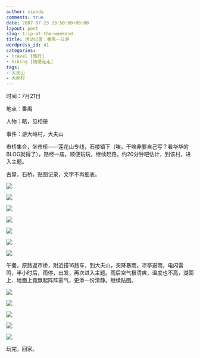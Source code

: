```yaml
---
author: xianda
comments: true
date: 2007-07-23 23:50:00+00:00
layout: post
slug: trip-at-the-weekend
title: 活动记录：番禺一日游
wordpress_id: 41
categories:
- travel [旅行]
- hiking [随便走走]
tags:
- 大夫山
- 大岭村
---
```


时间：7月21日



地点：番禺



人物：略，见相册



事件：游大岭村，大夫山





市桥集合，坐市桥——莲花山专线，石楼镇下（唉，干嘛非要自己写？看华华的BLOG就得了），路经一庙，顺便玩玩，继续赶路，约20分钟吧估计，到该村，进入主题。



古屋，石桥，贴图记录，文字不再细表。



![](http://tkfiles.storage.live.com/y1p8DdeeunYYKH3mfI7NLU84lisv0X3VBj-MT5v-X53aEmAELflMzGPLh_fEl8oyw1UerBBQLGjvrE)

<!-- more -->



![](http://tkfiles.storage.live.com/y1p8DdeeunYYKEDi2uKwhIzPePjdBvVDPvAEQo3v7zjPKmB7fMjA1rzjm7ODq7O9N1Pay6xCkq41Ig)




![](http://tkfiles.storage.live.com/y1p8DdeeunYYKGyEvscGGdXFNw6ejay8OVZe-rWen5_XOQx4Sr7W3x6d7QF4VBbSAYCls2cfQb-RNc)




![](http://tkfiles.storage.live.com/y1p8DdeeunYYKHvwPDEVwVwAK-TncQ0a2VOfb7-nSzXjRyFKXUpchB03O47JO-tc02eXOaE9aPLzB8)




![](http://tkfiles.storage.live.com/y1p8DdeeunYYKFi37CYJBCody09jk_OVP2pzghNPEXkEJARWBgasZwo4yO-hqwt0nXfM6Xq9XF85NU)





![](http://tkfiles.storage.live.com/y1p8DdeeunYYKE2-gQSOe-3BdvDAbOwsRR72BLpeDbRv6rQzgQAekdBzVghiL8RK05FkkBwrgYP7Mk)




![](http://tkfiles.storage.live.com/y1p8DdeeunYYKEtvMrL1OIJCOzt8xXQkGq9uF4-4sxeGJXZ0gkXv0BcKE-keE-JGo9YuAQXXz2Chck)





午餐，原路返市桥，附近搭16路车，到大夫山，突降暴雨，凉亭避雨，电闪雷鸣，半小时后，雨停，出发，再次进入主题。雨后空气极清爽，温度也不高，湖面上、地面上竟飘起阵阵雾气，更添一份清静。继续贴图。



![](http://tkfiles.storage.live.com/y1p8DdeeunYYKHq2GuVxCi8qfEotrzgxON3pj8Em2UGNBg8p-hIHKnC39Y4_XtaTeHGsKe5b9HGYDc)





![](http://tkfiles.storage.live.com/y1p8DdeeunYYKEvR32Xux_T1CXREDpQ_LawZKwoIxwFhZZDiWrxsqRDZTDr9QnAVmi_3shsbJvWPEI)





![](http://tkfiles.storage.live.com/y1p8DdeeunYYKH24Hr00EovSy9FvHP3GYZ8EC9GNHLr9vvwXuQ5CLLaaZhWcOD33jELan3-ccveQ-o)





![](http://tkfiles.storage.live.com/y1p8DdeeunYYKHc_5yoPKSBz2OL-XZs10ZROPEbRw1hseSMg3X3lS4y_oPUJvY89hsGoxRH_1ApjXg)





![](http://tkfiles.storage.live.com/y1p8DdeeunYYKHlDJ1nxuxc-E_1U_uLoqdFF7owGiqXvZg1TFaLsJRVaHcmo-MCPRcy3A1VANeRm-g)





玩完，回家。
